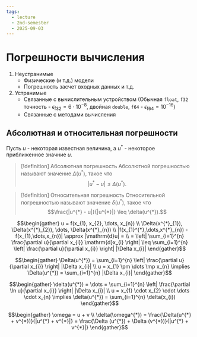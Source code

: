 ```yaml
---
tags:
  - lecture
  - 2nd-semester
  - 2025-09-03
---
```


# Погрешности вычисления

1. Неустранимые
	- Физические (и т.д.) модели 
	- Погрешность засчет входных данных и т.д.
2. Устранимые
	- Связанные с вычислительным устройством
		(Обычная `float`, `f32` точность - $\epsilon_{\mathrm{f 32}} = 6\cdot 10 ^{-8}$, двойная `double`, `f64` - $\epsilon_{\mathrm{f 64}} = 10^{-16}$)
	- Связанные с методами вычисления

## Абсолютная и относительная погрешности

Пусть $u$ - некоторая известная величина, а $u^{*}$ - некоторое приближенное значние $u$.

> [!definition] Абсолютная погрешность
> Абсолютной погрешностью называют значение $\Delta (u^{*})$, такое что $$|u^{*} - u| \leq \Delta(u^{*}).$$

> [!definition] Относительная погрешность
> Относительной погрешностью называют значение $\delta(u^{*})$, такое что $$\frac{|u^{*} - u|}{|u^{*}|} \leq \delta(u^{*}).$$

$$\begin{gather}
u = f(x_{1}, x_{2}, \dots, x_{n}) \\
\Delta(x^{*}_{1}), \Delta(x^{*}_{2}), \dots, \Delta(x^{*}_{n})  \\
|f(x_{1}^{*},\dots,x^{*}_{n}) - f(x_{1},\dots,x_{n})| \approx |\mathrm{d}u| = \\
= \left| \sum_{i=1}^{n} \frac{\partial u}{\partial x_{i}} \mathrm{d}x_{i} \right| \leq \sum_{i=1}^{n} \left| \frac{\partial u}{\partial x_{i}} \right| |\Delta x_{i}|
\end{gather}$$

$$\begin{gather}
\Delta(u^{*}) = \sum_{i=1}^{n} \left| \frac{\partial u}{\partial x_{i}} \right| |\Delta x_{i}| \\
u = x_{1} \pm \dots \mp x_{n} \implies \Delta(u^{*}) = \sum_{i=1}^{n} |\Delta x_{i}|
\end{gather}$$

$$\begin{gather}
\delta(u^{*}) = \dots = \sum_{i=1}^{n} \left| \frac{\partial \ln u}{\partial x_{i}} \right| |\Delta x_{i}| \\
u = x_{1} \cdot x_{2} \cdot \dots \cdot x_{n} \implies \delta(u^{*}) = \sum_{i=1}^{n} \delta(x_{i})
\end{gather}$$

$$\begin{gather}
\omega = u + v \\
\delta(\omega^{*}) = \frac{\Delta(u^{*} + v^{*})}{|u^{*} + v^{*}|} = \frac{\Delta (u^{*}) + \Delta (v^{*})}{|u^{*} + v^{*}|}
\end{gather}$$